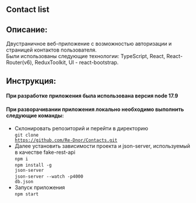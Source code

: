 ## Contact list

## Описание:

Двустраничное веб-приложение с возможностью авторизации и страницей контактов пользователя.<br>
Были использованы следующие технологии: TypeScript, React, React-Router(v6), ReduxToolkit, UI - react-bootstrap.

## Инструкция:

#### При разработке приложения была использована версия node 17.9
#### При разворачивании приложения локально необходимо выполнить следующие команды:
- Склонировать репозиторий и перейти в директорию<br>
<code>git clone https://github.com/Re-Dnor/Contacts.git</code>
- Далее установить зависимости проекта и json-server, используемый в качестве fake-rest-api<br>
<code>npm i</code><br>
<code>npm install -g json-server</code><br>
<code>json-server --watch -p4000 db.json</code>
- Запуск приложения<br>
<code>npm start</code>